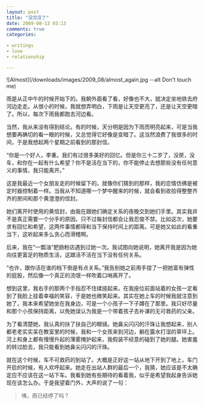 ```yaml
---
layout: post
title: "没完没了"
date: 2009-08-13 03:13
comments: true
categories:

- writings
- love
- relationship

---
```


![Almost](/downloads/images/2009_08/almost_again.jpg --alt Don't touch me)

雨是从正中午的时候开始下的。我朝外面看了看，好像也不大，就决定坐地铁去府河边走走。从很小的时候，我就想弄明白，下雨是让天空更亮了，还是让天空更暗了。所以，每次下雨我都跑去河边看。

当然，我从来没有得到结论。有的时候，天分明是因为下雨而明亮起来，可是当我想要再确切的看一眼的时候，又总觉得它好像是变暗了。这当然浪费了我很多的时间，于是我想起两个星期之前看到的那封信。

“你是一个好人，李重。我们有过很多美好的回忆。但是你三十二岁了，没房，没车，和你在一起有什么希望？你不是活在当下的，你不能停止去想那些没有任何意义的事情，我只能离开。”

这是我最近一个女朋友走的时候留下的。就像你们猜到的那样，我的恋情仿佛是被定时器控制着一样。当我从不知道哪一个梦中醒来的时候，就会看到收拾得整整齐齐的房间和那个黄澄澄的信封。

她们离开时使用的黄信封，由我在跟她们确定关系的夜晚交到她们手里。其实我并不是真正需要一个分手的原因，只不过每封信都会让我忍俊不禁。比如这次，她要求有回忆和希望，这两件事情都得和当下保持时间上的距离。可是她又如此的看重当下，这听起来多么贪心而滑稽啊。

后来，我在“一瓢油”肥肠粉店遇到过她一次。我试图向她说明，她离开我是因为她向往更富足的物质生活，这跟活不活在当下没有任何关系。

“也许，跟你活在谁的档下倒是有点关系。”我告别她之前用手捏了一把她富有弹性的屁股，然后像一个真正的流氓一样吹着口哨离开了。

想到这里，我右手的那两个手指忍不住揉搓起来。在我座位前面站着的女孩一定看到了我脸上挂着幸福的笑容，于是她也微笑起来。其实在她上车的时候我就注意到她了，我本来希望她坐在我身边，可是一个小孩子一下子蹲在了那里。我只好尽量和那个小孩保持距离，以免她误认为我是一个带着孩子去补课的无可救药的父亲。

为了看清楚她，我认真的扶了扶自己的眼镜。她鼻尖闪闪的汗珠让我想起来，别人都老老实实呆在教室里的时候，我和一个女孩来到河边，躺在露水打湿的草坪上。河上和身上都有慢慢升起的薄雾掩护起来，我假装不经意的碰到了她的腿。她害羞的转过脸去，我只能看到她鼻尖闪闪的汗珠。

就在这个时候，车不可救药的到站了。大概是正好这一站从地下开到了地上，车门开启的时候，有人欢呼起来。她走在出站人群的最后一个，我猜，她应该是不太确定应不应该在这一站下车。我看到她有些期待的看着我，似乎是希望我起身告诉她现在该怎么办。于是我望着门外，大声的说了一句：

> 咦，雨已经停了吗？

